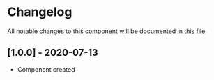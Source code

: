 # Changelog
All notable changes to this component will be documented in this file.

## [1.0.0] - 2020-07-13
- Component created
